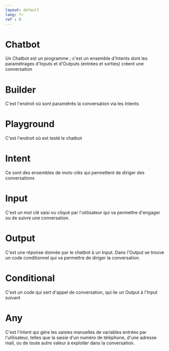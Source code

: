 ```yaml
---
layout: default
lang: fr
ref : 0
---
```

# Chatbot

Un Chatbot est un programme ; c'est un ensemble d'Intents dont les paramétrages d'Inputs et d'Outputs (entrées et sorties) créent une conversation


# Builder

C'est l'endroit où sont paramétrés la conversation via les Intents


# Playground

C'est l'endroit où est testé le chatbot

# Intent
Ce sont des ensembles de mots-clés qui permettent de diriger des conversations

# Input
C'est un mot clé saisi ou cliqué par l'utilisateur qui va permettre d'engager ou de suivre une conversation.


# Output
C'est une réponse donnée par le chatbot à un Input. Dans l'Output se trouve un code conditionnel qui va permettre de diriger la conversation.


# Conditional
C'est un code qui sert d'appel de conversation, qui lie un Output à l'Input suivant


# Any
C'est l'intent qui gère les saisies manuelles de variables entrées par l'utilisateur, telles que la saisie d'un numéro de téléphone, d'une adresse mail, ou de toute autre valeur à exploiter dans la conversation.